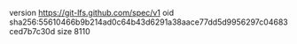 version https://git-lfs.github.com/spec/v1
oid sha256:55610466b9b214ad0c64b43d6291a38aace77dd5d9956297c04683ced7b7c30d
size 8110
